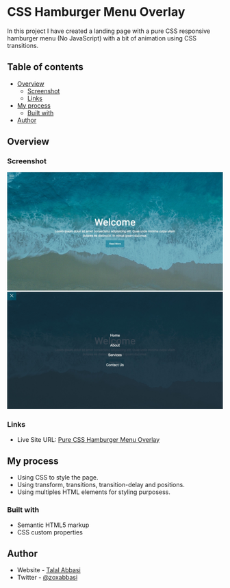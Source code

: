 # CSS Hamburger Menu Overlay

In this project I have created a landing page with a pure CSS responsive hamburger menu (No JavaScript) with a bit of animation using CSS transitions.

## Table of contents

- [Overview](#overview)
  - [Screenshot](#screenshot)
  - [Links](#links)
- [My process](#my-process)
  - [Built with](#built-with)
- [Author](#author)

## Overview

### Screenshot

![Default](./images/before.jpg)
![Animation](./images/after.jpg)

### Links

- Live Site URL: [Pure CSS Hamburger Menu Overlay](https://zoxabbasi.github.io/css-hamburger-menu-overlay/)

## My process

- Using CSS to style the page.
- Using transform, transitions, transition-delay and positions.
- Using multiples HTML elements for styling purposess.

### Built with

- Semantic HTML5 markup
- CSS custom properties

## Author

- Website - [Talal Abbasi](https://zoxabbasi.github.io/)
- Twitter - [@zoxabbasi](https://www.twitter.com/zoxabbasi)

